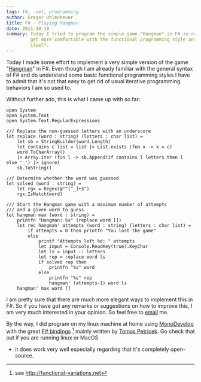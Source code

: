 ```yaml
---
tags: f#, .net, programming
author: Gregor Uhlenheuer
title: F# - Playing Hangman
date: 2011-10-18
summary: Today I tried to program the simple game "Hangman" in F# in order to
         get more comfortable with the functional programming style and with F#
         itself.
---
```

Today I made some effort to implement a very simple version of the game
"[Hangman][1]" in F#. Even though I am already familiar with the general syntax
of F# and do understand some basic functional programming styles I have to
admit that it's not that easy to get rid of usual iterative programming
behaviors I am so used to.

Without further ado, this is what I came up with so far:

~~~ {.fsharp}
open System
open System.Text
open System.Text.RegularExpressions

/// Replace the non-guessed letters with an underscore
let replace (word : string) (letters : char list) =
    let sb = StringBuilder(word.Length)
    let contains c list = list |> List.exists (fun x -> x = c)
    word.ToCharArray()
    |> Array.iter (fun l -> sb.Append(if contains l letters then l else '_') |> ignore)
    sb.ToString()

/// Determine whether the word was guessed
let solved (word : string) =
    let rgx = Regex(@"^[^_]+$")
    rgx.IsMatch(word)

/// Start the Hangman game with a maximum number of attempts
/// and a given word to guess
let hangman max (word : string) =
    printfn "Hangman: %s" (replace word [])
    let rec hangman' attempts (word : string) (letters : char list) =
        if attempts = 0 then printfn "You lost the game"
        else
            printf "Attempts left %d: " attempts
            let input = Console.ReadKey(true).KeyChar
            let ls = input :: letters
            let rep = replace word ls
            if solved rep then
                printfn "%s" word
            else
                printfn "%s" rep
                hangman' (attempts-1) word ls
    hangman' max word []
~~~

I am pretty sure that there are much more elegant ways to implement this in F#.
So if you have got any remarks or suggestions on how to improve this, I am very
much interested in your opinion. So feel free to [email][2] me.

By the way, I did program on my linux machine at home using [MonoDevelop][3] with
the great [F# bindings][4] [^1] mainly
written by [Tomas Petricek][5]. Go check that out if you are running linux or MacOS
- it does work very well especially regarding that it's completely open-source.

[^1]: see <http://functional-variations.net>

[1]: http://en.wikipedia.org/wiki/Hangman_(game)
[2]: mailto:gregor@uhlenheuer.net
[3]: http://monodevelop.com
[4]: https://github.com/fsharp/fsharpbinding
[5]: http://tomasp.net
